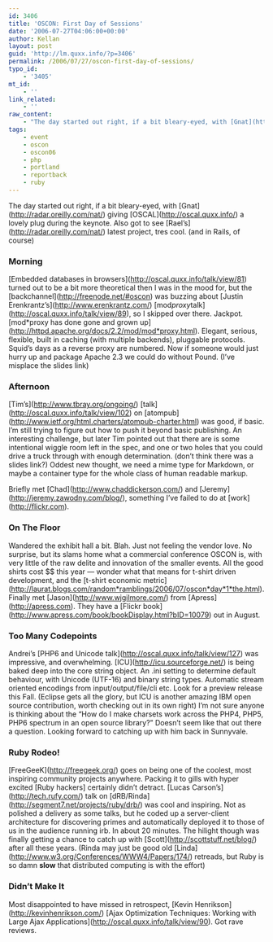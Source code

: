 ```yaml
---
id: 3406
title: 'OSCON: First Day of Sessions'
date: '2006-07-27T04:06:00+00:00'
author: Kellan
layout: post
guid: 'http://lm.quxx.info/?p=3406'
permalink: /2006/07/27/oscon-first-day-of-sessions/
typo_id:
    - '3405'
mt_id:
    - ''
link_related:
    - ''
raw_content:
    - "The day started out right, if a bit bleary-eyed, with [Gnat](http://radar.oreilly.com/nat/) giving [OSCAL](http://oscal.quxx.info/) a lovely plug during the keynote.  Also got to see [Rael\\'s](http://radar.oreilly.com/nat/) latest project, tres cool. (and in Rails, of course)\r\n\r\n### Morning\r\n\r\n[Embedded databases in browsers](http://oscal.quxx.info/talk/view/81) turned out to be a bit more theoretical then I was in the mood for, but the [backchannel](http://freenode.net/#oscon) was buzzing about [Justin Erenkrantz\\'s](http://www.erenkrantz.com/) [mod_proxy_talk](http://oscal.quxx.info/talk/view/89), so I skipped over there.  Jackpot. [mod_proxy has done gone and grown up](http://httpd.apache.org/docs/2.2/mod/mod_proxy.html).  Elegant, serious, flexible, built in caching (with multiple backends), pluggable protocols.  Squid\\'s days as a reverse proxy are numbered.  Now if someone would just hurry up and package Apache 2.3 we could do without Pound. (I\\'ve misplace the slides link)\r\n\r\n### Afternoon\r\n\r\n[Tim\\'s](http://www.tbray.org/ongoing/) [talk](http://oscal.quxx.info/talk/view/102) on [atompub](http://www.ietf.org/html.charters/atompub-charter.html) was good, if basic.  I\\'m still trying to figure out how to push it beyond basic publishing.  An interesting challenge, but later Tim pointed out that there are is some intentional wiggle room left in the spec, and one or two holes that you could drive a truck through with enough determination. (don\\'t think there was a slides link?)  Oddest new thought, we need a mime type for Markdown, or maybe a container type for the whole class of human readable markup.\r\n\r\nBriefly met [Chad](http://www.chaddickerson.com/) and [Jeremy](http://jeremy.zawodny.com/blog/), something I\\'ve failed to do at [work](http://flickr.com).\r\n\r\n### On The Floor\r\n\r\nWandered the exhibit hall a bit.   Blah.  Just not feeling the vendor love. No surprise, but its slams home what a commercial conference OSCON is, with very little of the raw delite and innovation of the smaller events.  All the good shirts cost $$ this year -- wonder what that means for t-shirt driven development, and the [t-shirt economic metric](http://laurat.blogs.com/random_ramblings/2006/07/oscon_day_1_the.html).  Finally met [Jason](http://www.wjgilmore.com/) from [Apress](http://apress.com).  They have a [Flickr book](http://www.apress.com/book/bookDisplay.html?bID=10079) out in August.\r\n\r\n### Too Many Codepoints\r\n\r\nAndrei\\'s [PHP6 and Unicode talk](http://oscal.quxx.info/talk/view/127) was impressive, and overwhelming.  [ICU](http://icu.sourceforge.net/) is being baked deep into the core string object.  An .ini setting to determine default behaviour, with Unicode (UTF-16) and binary string types.  Automatic stream oriented encodings from input/output/file/cli etc. Look for a preview release this Fall.  (Eclipse gets all the glory, but ICU is another amazing IBM open source contribution, worth checking out in its own right) I\\'m not sure anyone is thinking about the \\\"How do I make charsets work across the PHP4, PHP5, PHP6 spectrum in an open source library?\\\"  Doesn\\'t seem like that out there a question.  Looking forward to catching up with him back in Sunnyvale.\r\n\r\n### Ruby Rodeo!\r\n\r\n[FreeGeeK](http://freegeek.org/) goes on being one of the coolest, most inspiring community projects anywhere.  Packing it to gills with hyper excited [Ruby hackers] certainly didn\\'t detract.  [Lucas Carson\\'s](http://tech.rufy.com/) talk on [dRB/Rinda](http://segment7.net/projects/ruby/drb/) was cool and inspiring.  Not as polished a delivery as some talks, but he coded up a server-client architecture for discovering primes and automatically deployed it to those of us in the audience running irb.  In about 20 minutes.   The hilight though was finally getting a chance to catch up with [Scott](http://scottstuff.net/blog/) after all these years.\r\n(Rinda may just be good old [Linda](http://www.w3.org/Conferences/WWW4/Papers/174/) retreads, but Ruby is so damn **slow** that distributed computing is with the effort)\r\n\r\n### Didn\\'t Make It\r\n\r\nMost disappointed to have missed in retrospect, [Kevin Henrikson](http://kevinhenrikson.com/) [Ajax Optimization Techniques: Working with Large Ajax Applications](http://oscal.quxx.info/talk/view/90).  Got rave reviews."
tags:
    - event
    - oscon
    - oscon06
    - php
    - portland
    - reportback
    - ruby
---
```


The day started out right, if a bit bleary-eyed, with \[Gnat\](http://radar.oreilly.com/nat/) giving \[OSCAL\](http://oscal.quxx.info/) a lovely plug during the keynote. Also got to see \[Rael’s\](http://radar.oreilly.com/nat/) latest project, tres cool. (and in Rails, of course)

### Morning

\[Embedded databases in browsers\](http://oscal.quxx.info/talk/view/81) turned out to be a bit more theoretical then I was in the mood for, but the \[backchannel\](http://freenode.net/#oscon) was buzzing about \[Justin Erenkrantz’s\](http://www.erenkrantz.com/) \[mod*proxy*talk\](http://oscal.quxx.info/talk/view/89), so I skipped over there. Jackpot. \[mod*proxy has done gone and grown up\](http://httpd.apache.org/docs/2.2/mod/mod*proxy.html). Elegant, serious, flexible, built in caching (with multiple backends), pluggable protocols. Squid’s days as a reverse proxy are numbered. Now if someone would just hurry up and package Apache 2.3 we could do without Pound. (I’ve misplace the slides link)

### Afternoon

\[Tim’s\](http://www.tbray.org/ongoing/) \[talk\](http://oscal.quxx.info/talk/view/102) on \[atompub\](http://www.ietf.org/html.charters/atompub-charter.html) was good, if basic. I’m still trying to figure out how to push it beyond basic publishing. An interesting challenge, but later Tim pointed out that there are is some intentional wiggle room left in the spec, and one or two holes that you could drive a truck through with enough determination. (don’t think there was a slides link?) Oddest new thought, we need a mime type for Markdown, or maybe a container type for the whole class of human readable markup.

Briefly met \[Chad\](http://www.chaddickerson.com/) and \[Jeremy\](http://jeremy.zawodny.com/blog/), something I’ve failed to do at \[work\](http://flickr.com).

### On The Floor

Wandered the exhibit hall a bit. Blah. Just not feeling the vendor love. No surprise, but its slams home what a commercial conference OSCON is, with very little of the raw delite and innovation of the smaller events. All the good shirts cost $$ this year — wonder what that means for t-shirt driven development, and the \[t-shirt economic metric\](http://laurat.blogs.com/random*ramblings/2006/07/oscon*day*1*the.html). Finally met \[Jason\](http://www.wjgilmore.com/) from \[Apress\](http://apress.com). They have a \[Flickr book\](http://www.apress.com/book/bookDisplay.html?bID=10079) out in August.

### Too Many Codepoints

Andrei’s \[PHP6 and Unicode talk\](http://oscal.quxx.info/talk/view/127) was impressive, and overwhelming. \[ICU\](http://icu.sourceforge.net/) is being baked deep into the core string object. An .ini setting to determine default behaviour, with Unicode (UTF-16) and binary string types. Automatic stream oriented encodings from input/output/file/cli etc. Look for a preview release this Fall. (Eclipse gets all the glory, but ICU is another amazing IBM open source contribution, worth checking out in its own right) I’m not sure anyone is thinking about the “How do I make charsets work across the PHP4, PHP5, PHP6 spectrum in an open source library?” Doesn’t seem like that out there a question. Looking forward to catching up with him back in Sunnyvale.

### Ruby Rodeo!

\[FreeGeeK\](http://freegeek.org/) goes on being one of the coolest, most inspiring community projects anywhere. Packing it to gills with hyper excited \[Ruby hackers\] certainly didn’t detract. \[Lucas Carson’s\](http://tech.rufy.com/) talk on \[dRB/Rinda\](http://segment7.net/projects/ruby/drb/) was cool and inspiring. Not as polished a delivery as some talks, but he coded up a server-client architecture for discovering primes and automatically deployed it to those of us in the audience running irb. In about 20 minutes. The hilight though was finally getting a chance to catch up with \[Scott\](http://scottstuff.net/blog/) after all these years. (Rinda may just be good old \[Linda\](http://www.w3.org/Conferences/WWW4/Papers/174/) retreads, but Ruby is so damn **slow** that distributed computing is with the effort)

### Didn’t Make It

Most disappointed to have missed in retrospect, \[Kevin Henrikson\](http://kevinhenrikson.com/) \[Ajax Optimization Techniques: Working with Large Ajax Applications\](http://oscal.quxx.info/talk/view/90). Got rave reviews.